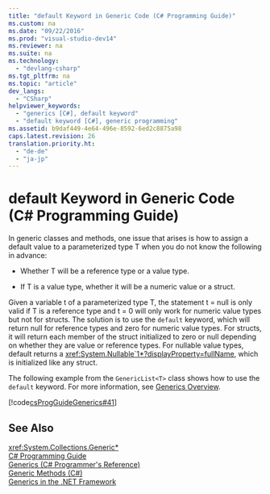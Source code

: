 ```yaml
---
title: "default Keyword in Generic Code (C# Programming Guide)"
ms.custom: na
ms.date: "09/22/2016"
ms.prod: "visual-studio-dev14"
ms.reviewer: na
ms.suite: na
ms.technology: 
  - "devlang-csharp"
ms.tgt_pltfrm: na
ms.topic: "article"
dev_langs: 
  - "CSharp"
helpviewer_keywords: 
  - "generics [C#], default keyword"
  - "default keyword [C#], generic programming"
ms.assetid: b9daf449-4e64-496e-8592-6ed2c8875a98
caps.latest.revision: 26
translation.priority.ht: 
  - "de-de"
  - "ja-jp"
---
```

# default Keyword in Generic Code (C# Programming Guide)
In generic classes and methods, one issue that arises is how to assign a default value to a parameterized type T when you do not know the following in advance:  
  
-   Whether T will be a reference type or a value type.  
  
-   If T is a value type, whether it will be a numeric value or a struct.  
  
 Given a variable t of a parameterized type T, the statement t = null is only valid if T is a reference type and t = 0 will only work for numeric value types but not for structs. The solution is to use the `default` keyword, which will return null for reference types and zero for numeric value types. For structs, it will return each member of the struct initialized to zero or null depending on whether they are value or reference types. For nullable value types, default returns a <xref:System.Nullable`1*?displayProperty=fullName>, which is initialized like any struct.  
  
 The following example from the `GenericList<T>` class shows how to use the `default` keyword. For more information, see [Generics Overview](../VS_csharp/introduction-to-generics--csharp-programming-guide-.md).  
  
 [!code[csProgGuideGenerics#41](../VS_csharp/codesnippet/CSharp/default-keyword-in-generic-code--csharp-programming-guide-_1.cs)]  
  
## See Also  
 <xref:System.Collections.Generic*>   
 [C# Programming Guide](../VS_csharp/csharp-programming-guide.md)   
 [Generics (C# Programmer's Reference)](../VS_csharp/generics--csharp-programming-guide-.md)   
 [Generic Methods (C#)](../VS_csharp/generic-methods--csharp-programming-guide-.md)   
 [Generics in the .NET Framework](assetId:///2994d786-c5c7-4666-ab23-4c83129fe39c)